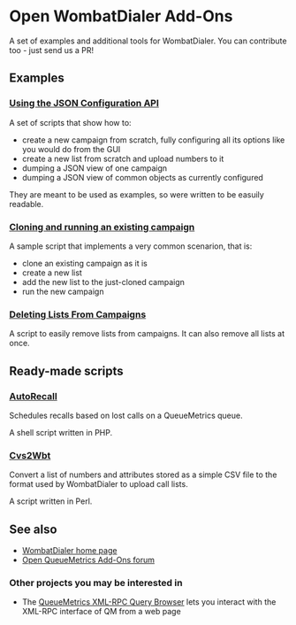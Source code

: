 # Open WombatDialer Add-Ons

A set of examples and additional tools for WombatDialer. You can contribute too - just send us a PR!

## Examples

### [Using the JSON Configuration API](https://github.com/Loway/OpenWombatDialerAddOns/tree/master/JSON_Configuration_API)

A set of scripts that show how to:

- create a new campaign from scratch, fully configuring all its options like you would do from the GUI
- create a new list from scratch and upload numbers to it
- dumping a JSON view of one campaign
- dumping a JSON view of common objects as currently configured

They are meant to be used as examples, so were written to be easuily readable.

### [Cloning and running an existing campaign](https://github.com/Loway/OpenWombatDialerAddOns/tree/master/CloneAndRunCampaign)

A sample script that implements a very common scenarion, that is:

* clone an existing campaign as it is
* create a new list
* add the new list to the just-cloned campaign
* run the new campaign

### [Deleting Lists From Campaigns](https://github.com/Loway/OpenWombatDialerAddOns/tree/master/DeleteListFromCampaign)

A script to easily remove lists from campaigns. It can also remove all lists at once.



## Ready-made scripts

### [AutoRecall](https://github.com/Loway/OpenWombatDialerAddOns/tree/master/AutoRecall)

Schedules recalls based on lost calls on a QueueMetrics queue.

A shell script written in PHP.

### [Cvs2Wbt](https://github.com/Loway/OpenWombatDialerAddOns/tree/master/Csv2Wbt)

Convert a list of numbers and attributes stored as a simple CSV file to the format used by WombatDialer
to upload call lists.

A script written in Perl.

## See also

* [WombatDialer home page](https://www.wombatdialer.com)
* [Open QueueMetrics Add-Ons forum](http://forum.queuemetrics.com/index.php?board=14.0)

### Other projects you may be interested in

* The [QueueMetrics XML-RPC Query Browser](https://github.com/Loway/QueueMetricsXmlRpcBrowser) lets you interact with the XML-RPC interface of QM from a web page
